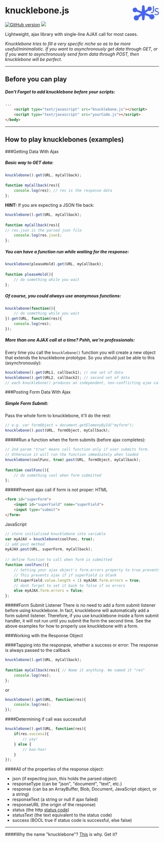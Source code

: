 # knucklebone.js &nbsp; <img src="logo.png" height="50" align="right"> 

[![GitHub version](https://badge.fury.io/gh/eaton11%2Fknucklebone.js.svg)](http://badge.fury.io/gh/eaton11%2Fknucklebone.js) <img src="https://img.shields.io/badge/license-MIT-blue.svg">

Lightweight, ajax library with single-line AJAX call for most cases.

_Knucklebone tries to fill a very specific niche so as to be more useful/minimalistic. If you want to asynchronously get data through GET, or if you want to asynchronously send form data through POST, then knucklebone will be perfect._
- - -
## Before you can play
##### Don't Forget to add knucklebone __*before*__ your scripts:
```html
...
	<script type="text/javascript" src="knucklebone.js"></script>
	<script type="text/javascript" src="yourCode.js"></script>
</body>
```

- - -

## How to play knucklebones (examples)

###Getting Data With Ajax

##### Basic way to GET data:
```javascript
knucklebone().get(URL, myCallback);

function myCallback(res){
	console.log(res); // res is the response data
};  
```

__HINT:__ If you are expecting a JSON file back:
```javascript
knucklebone().get(URL, myCallback);

function myCallback(res){
// res.json is the parsed json file
	console.log(res.json); 
};  
```

##### You can have a function run while waiting for the response:
```javascript
knucklebone(pleaseHold).get(URL, myCallback);

function pleaseHold(){
	// do something while you wait
};
```

##### Of course, you could always use anonymous functions:
```javascript
knucklebone(function(){
	// do something while you wait
}).get(URL, function(res){
	console.log(res);
});
```

##### More than one AJAX call at a time? Pshh, we're professionals:
Every time you call the `knucklebone()` function you will create a new object that extends the knucklebone prototype.
So you should just be able to this (asynchronously): 
```javascript
knucklebone().get(URL1, callback1); // one set of data
knucklebone().get(URL2, callback2); // second set of data
// each knucklebone() produces an independent, non-conflicting ajax call
```

###Posting Form Data With Ajax

##### Simple Form Submit:
Pass the whole form to knucklebone, it'll do the rest:
```javascript
// e.g. var formObject = document.getElemenyById("myform");
knucklebone().post(URL, formObject, myCallback);
```

#####Run a function when the form submits (before ajax completes):
```javascript
// 2nd param "true" means call function only if user submits form.
// Otherwise it will run the function immediately when loaded
knucklebone(coolFunc, true).post(URL, formObject, myCallback);

function coolFunc(){
	// do something cool when form submitted
};
```

#####Prevent ajax call if form is not proper:
HTML
```html
<form id="superForm">
	<input id="superField" name="superField">
	<input type="submit">
</form>
```
JavaScript
```javascript
// store initialized knucklebone into variable
var myAJAX = knucklebone(coolFunc, true);
// add post method
myAJAX.post(URL, superForm, myCallback);

// define function to call when form is submitted
function coolFunc(){
	// Setting your ajax object's form.errors property to true prevents ajax call
	// This prevents ajax if if superField is blank
	if(superField.value.length < 1) myAJAX.form.errors = true; 
	// dont forget to set it back to false if no errors
	else myAJAX.form.errors = false; 
};
```

#####Form Submit Listener
There is no need to add a form submit listener before using knucklebone. In fact, knucklebone will automatically add a form submit listener. Therefore, if you use knucklebone inside a form submit handler, it will not run until you submit the form the second time. See the above examples for how to properly use knucklebone with a form.

###Working with the Response Object

####Tapping into the responpse, whether a success or error:
The response is always passed to the callback
```javascript
knucklebone().get(URL, myCallback);

function myCallback(res){ // Name it anything. We named it "res"
	console.log(res); 
}; 
```
or
```javascript
knucklebone().get(URL, function(res){
	console.log(res); 
});
```

####Determining if call was successfull
```javascript
knucklebone().get(URL, function(res){
	if(res.success){
		// yay!
	} else {
		// boo-hoo!
	}
});
```
####All of the properties of the response object:
- json  (if expecting json, this holds the parsed object)
- responseType  (can be "json", "document", "text", etc.)
- response  (can ba an ArrayBuffer, Blob, Document, JavaScript object, or a string)
- responseText  (a string or null if ajax failed)
- responseURL  (the origin of the response)
- status  (the http [status code](https://en.wikipedia.org/wiki/List_of_HTTP_status_codes))
- statusText  (the text equivalent to the status code)
- success  (BOOL true if status code is successful, else false)

- - -

####Why the name "knucklebone"?
[This](https://en.wikipedia.org/wiki/Knucklebones) is why. Get it? 
